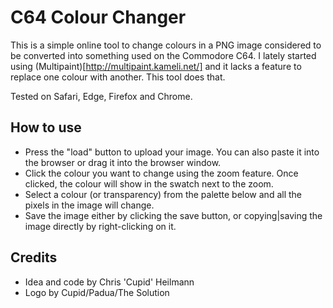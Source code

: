 # C64 Colour Changer

This is a simple online tool to change colours in a PNG image considered to be converted into something used on the Commodore C64. I lately started using (Multipaint)[http://multipaint.kameli.net/] and it lacks a feature to replace one colour with another. This tool does that.

Tested on Safari, Edge, Firefox and Chrome.

## How to use

* Press the "load" button to upload your image. You can also paste it into the browser or drag it into the browser window.
* Click the colour you want to change using the zoom feature. Once clicked, the colour will show in the swatch next to the zoom. 
* Select a colour (or transparency) from the palette below and all the pixels in the image will change.
* Save the image either by clicking the save button, or copying|saving the image directly by right-clicking on it.

## Credits

* Idea and code by Chris 'Cupid' Heilmann
* Logo by Cupid/Padua/The Solution